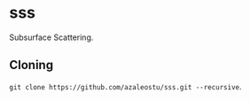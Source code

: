 # sss

Subsurface Scattering.

## Cloning

`git clone https://github.com/azaleostu/sss.git --recursive`.
